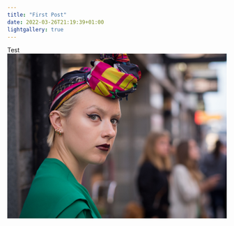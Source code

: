 ```yaml
---
title: "First Post"
date: 2022-03-26T21:19:39+01:00
lightgallery: true
---
```

Test
![Hugo Theme LoveIt](/images/1.jpg "Hugo Theme LoveIt")